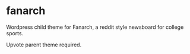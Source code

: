 fanarch
=======

Wordpress child theme for Fanarch, a reddit style newsboard for college sports.

Upvote parent theme required.
